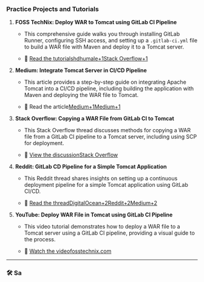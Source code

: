 


### Practice Projects and Tutorials

1. **FOSS TechNix: Deploy WAR to Tomcat using GitLab CI Pipeline**
    
    - This comprehensive guide walks you through installing GitLab Runner, configuring SSH access, and setting up a `.gitlab-ci.yml` file to build a WAR file with Maven and deploy it to a Tomcat server.
        
    - 🔗 [Read the tutorial](https://www.fosstechnix.com/deploy-war-to-tomcat-using-gitlab-ci-pipeline/)​[shdhumale+1Stack Overflow+1](https://shdhumale.wordpress.com/2022/01/07/project-deployment-in-local-tomcat-using-gitlab-runner/?utm_source=chatgpt.com)
        
2. **Medium: Integrate Tomcat Server in CI/CD Pipeline**
    
    - This article provides a step-by-step guide on integrating Apache Tomcat into a CI/CD pipeline, including building the application with Maven and deploying the WAR file to Tomcat.
        
    - 🔗 Read the article​[Medium+1Medium+1](https://medium.com/%40nicholas.omorogbe/how-to-integrate-tomcat-server-in-cicd-pipeline-4401c804c79f?utm_source=chatgpt.com)
        
3. **Stack Overflow: Copying a WAR File from GitLab CI to Tomcat**
    
    - This Stack Overflow thread discusses methods for copying a WAR file from a GitLab CI pipeline to a Tomcat server, including using SCP for deployment.
        
    - 🔗 [View the discussion](https://stackoverflow.com/questions/72801838/copying-a-war-file-from-gitlab-ci-to-tomcat)​[Stack Overflow](https://stackoverflow.com/questions/72801838/copying-a-war-file-from-gitlab-ci-to-tomcat?utm_source=chatgpt.com)
        
4. **Reddit: GitLab CD Pipeline for a Simple Tomcat Application**
    
    - This Reddit thread shares insights on setting up a continuous deployment pipeline for a simple Tomcat application using GitLab CI/CD.
        
    - 🔗 [Read the thread](https://www.reddit.com/r/devops/comments/pal355/gitlab_cd_pipeline_for_a_simple_tomcat_application/)​[DigitalOcean+2Reddit+2Medium+2](https://www.reddit.com/r/devops/comments/pal355/gitlab_cd_pipeline_for_a_simple_tomcat_application/?utm_source=chatgpt.com)
        
5. **YouTube: Deploy WAR File in Tomcat using GitLab CI Pipeline**
    
    - This video tutorial demonstrates how to deploy a WAR file to a Tomcat server using a GitLab CI pipeline, providing a visual guide to the process.
        
    - 🔗 [Watch the video](https://www.youtube.com/watch?v=OD-3j43aEh0)​[fosstechnix.com](https://www.fosstechnix.com/deploy-war-to-tomcat-using-gitlab-ci-pipeline/?utm_source=chatgpt.com)
        

---

### 🛠️ Sa